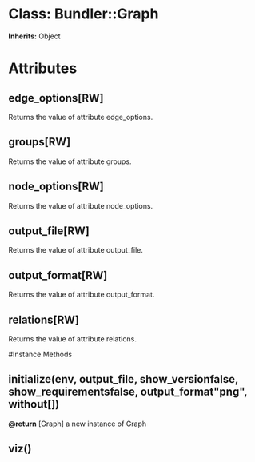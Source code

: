# Class: Bundler::Graph
**Inherits:** Object
    



# Attributes
## edge_options[RW] [](#attribute-i-edge_options)
Returns the value of attribute edge_options.

## groups[RW] [](#attribute-i-groups)
Returns the value of attribute groups.

## node_options[RW] [](#attribute-i-node_options)
Returns the value of attribute node_options.

## output_file[RW] [](#attribute-i-output_file)
Returns the value of attribute output_file.

## output_format[RW] [](#attribute-i-output_format)
Returns the value of attribute output_format.

## relations[RW] [](#attribute-i-relations)
Returns the value of attribute relations.


#Instance Methods
## initialize(env, output_file, show_versionfalse, show_requirementsfalse, output_format"png", without[]) [](#method-i-initialize)

**@return** [Graph] a new instance of Graph

## viz() [](#method-i-viz)

